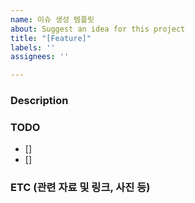 ```yaml
---
name: 이슈 생성 템플릿
about: Suggest an idea for this project
title: "[Feature]"
labels: ''
assignees: ''

---
```


### Description


### TODO
- [] 
- [] 

### ETC (관련 자료 및 링크, 사진 등)
